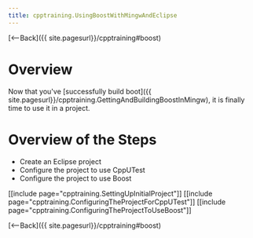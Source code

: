 ```yaml
---
title: cpptraining.UsingBoostWithMingwAndEclipse
---
```

[<--Back]({{ site.pagesurl}}/cpptraining#boost)

# Overview
Now that you've [successfully build boot]({{ site.pagesurl}}/cpptraining.GettingAndBuildingBoostInMingw), it is finally time to use it in a project.

# Overview of the Steps
* Create an Eclipse project
* Configure the project to use CppUTest
* Configure the project to use Boost

[[include page="cpptraining.SettingUpInitialProject"]]
[[include page="cpptraining.ConfiguringTheProjectForCppUTest"]]
[[include page="cpptraining.ConfiguringTheProjectToUseBoost"]]

[<--Back]({{ site.pagesurl}}/cpptraining#boost)
